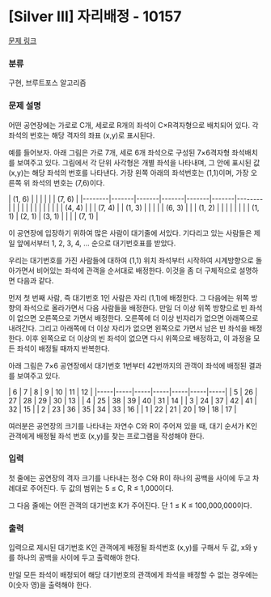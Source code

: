 # [Silver III] 자리배정 - 10157

[문제 링크](https://www.acmicpc.net/problem/10157) 

### 분류

구현, 브루트포스 알고리즘

### 문제 설명

<p>어떤 공연장에는 가로로 C개, 세로로 R개의 좌석이 C×R격자형으로 배치되어 있다. 각 좌석의 번호는 해당 격자의 좌표 (x,y)로 표시된다.</p>
<p>예를 들어보자. 아래 그림은 가로 7개, 세로 6개 좌석으로 구성된 7×6격자형 좌석배치를 보여주고 있다. 그림에서 각 단위 사각형은 개별 좌석을 나타내며, 그 안에 표시된 값 (x,y)는 해당 좌석의 번호를 나타낸다. 가장 왼쪽 아래의 좌석번호는 (1,1)이며, 가장 오른쪽 위 좌석의 번호는 (7,6)이다.</p>
| (1, 6) |       |       |       |       |       | (7, 6) |
|--------|-------|-------|-------|-------|-------|--------|
|        |       |       |       |       |       |        |
|        |       |       | (4, 4) |       |       | (7, 4) |
| (1, 3) |       |       |       |       | (6, 3) |        |
| (1, 2) |       |       |       |       |       |        |
| (1, 1) | (2, 1) | (3, 1) |       |       |       | (7, 1) |
<p>이 공연장에 입장하기 위하여 많은 사람이 대기줄에 서있다. 기다리고 있는 사람들은 제일 앞에서부터 1, 2, 3, 4, ... 순으로 대기번호표를 받았다.</p>
<p>우리는 대기번호를 가진 사람들에 대하여 (1,1) 위치 좌석부터 시작하여 시계방향으로 돌아가면서 비어있는 좌석에 관객을 순서대로 배정한다. 이것을 좀 더 구체적으로 설명하면 다음과 같다.</p>
<p>먼저 첫 번째 사람, 즉 대기번호 1인 사람은 자리 (1,1)에 배정한다. 그 다음에는 위쪽 방향의 좌석으로 올라가면서 다음 사람들을 배정한다. 만일 더 이상 위쪽 방향으로 빈 좌석이 없으면 오른쪽으로 가면서 배정한다. 오른쪽에 더 이상 빈자리가 없으면 아래쪽으로 내려간다. 그리고 아래쪽에 더 이상 자리가 없으면 왼쪽으로 가면서 남은 빈 좌석을 배정한다. 이후 왼쪽으로 더 이상의 빈 좌석이 없으면 다시 위쪽으로 배정하고, 이 과정을 모든 좌석이 배정될 때까지 반복한다.</p>
<p>아래 그림은 7×6 공연장에서 대기번호 1번부터 42번까지의 관객이 좌석에 배정된 결과를 보여주고 있다.</p>
|  6  |  7  |  8  |  9  | 10  | 11  | 12  |
|-----|-----|-----|-----|-----|-----|-----|
|  5  | 26  | 27  | 28  | 29  | 30  | 13  |
|  4  | 25  | 38  | 39  | 40  | 31  | 14  |
|  3  | 24  | 37  | 42  | 41  | 32  | 15  |
|  2  | 23  | 36  | 35  | 34  | 33  | 16  |
|  1  | 22  | 21  | 20  | 19  | 18  | 17  |
<p>여러분은 공연장의 크기를 나타내는 자연수 C와 R이 주어져 있을 때, 대기 순서가 K인 관객에게 배정될 좌석 번호 (x,y)를 찾는 프로그램을 작성해야 한다. </p>

### 입력 

<p>첫 줄에는 공연장의 격자 크기를 나타내는 정수 C와 R이 하나의 공백을 사이에 두고 차례대로 주어진다. 두 값의 범위는 5 ≤ C, R ≤ 1,000이다.</p>
<p>그 다음 줄에는 어떤 관객의 대기번호 K가 주어진다. 단 1 ≤ K ≤ 100,000,000이다.</p>

### 출력 

<p>입력으로 제시된 대기번호 K인 관객에게 배정될 좌석번호 (x,y)를 구해서 두 값, x와 y를 하나의 공백을 사이에 두고 출력해야 한다.</p>
<p>만일 모든 좌석이 배정되어 해당 대기번호의 관객에게 좌석을 배정할 수 없는 경우에는 0(숫자 영)을 출력해야 한다.</p>
